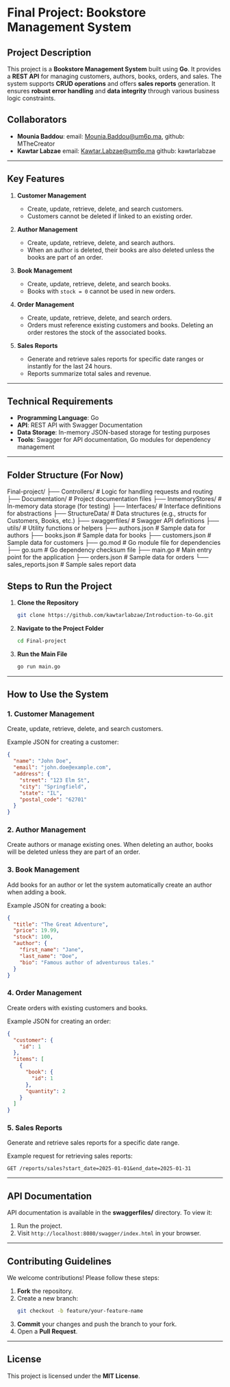 # Final Project: Bookstore Management System  

## Project Description  

This project is a **Bookstore Management System** built using **Go**. It provides a **REST API** for managing customers, authors, books, orders, and sales. The system supports **CRUD operations** and offers **sales reports** generation. It ensures **robust error handling** and **data integrity** through various business logic constraints.  

## Collaborators  
- **Mounia Baddou**:
  email: Mounia.Baddou@um6p.ma,
  github: MTheCreator   
- **Kawtar Labzae**
  email: Kawtar.Labzae@um6p.ma
  github: kawtarlabzae  

---

## Key Features  

1. **Customer Management**  
   - Create, update, retrieve, delete, and search customers.  
   - Customers cannot be deleted if linked to an existing order.  

2. **Author Management**  
   - Create, update, retrieve, delete, and search authors.  
   - When an author is deleted, their books are also deleted unless the books are part of an order.  

3. **Book Management**  
   - Create, update, retrieve, delete, and search books.  
   - Books with `stock = 0` cannot be used in new orders.  

4. **Order Management**  
   - Create, update, retrieve, delete, and search orders.  
   - Orders must reference existing customers and books. Deleting an order restores the stock of the associated books.  

5. **Sales Reports**  
   - Generate and retrieve sales reports for specific date ranges or instantly for the last 24 hours.  
   - Reports summarize total sales and revenue.  

---

## Technical Requirements  

- **Programming Language**: Go  
- **API**: REST API with Swagger Documentation  
- **Data Storage**: In-memory JSON-based storage for testing purposes  
- **Tools**: Swagger for API documentation, Go modules for dependency management  

---

## Folder Structure (For Now)
Final-project/
├── Controllers/         # Logic for handling requests and routing
├── Documentation/       # Project documentation files
├── InmemoryStores/      # In-memory data storage (for testing)
├── Interfaces/          # Interface definitions for abstractions
├── StructureData/       # Data structures (e.g., structs for Customers, Books, etc.)
├── swaggerfiles/        # Swagger API definitions
├── utils/               # Utility functions or helpers
├── authors.json         # Sample data for authors
├── books.json           # Sample data for books
├── customers.json       # Sample data for customers
├── go.mod               # Go module file for dependencies
├── go.sum               # Go dependency checksum file
├── main.go              # Main entry point for the application
├── orders.json          # Sample data for orders
└── sales_reports.json   # Sample sales report data



## Steps to Run the Project  

1. **Clone the Repository**  
   ```bash
   git clone https://github.com/kawtarlabzae/Introduction-to-Go.git
   ```

2. **Navigate to the Project Folder**  
   ```bash
   cd Final-project
   ```

3. **Run the Main File**  
   ```bash
   go run main.go
   ```

---

## How to Use the System  

### 1. Customer Management  
Create, update, retrieve, delete, and search customers.  

Example JSON for creating a customer:  
```json
{
  "name": "John Doe",
  "email": "john.doe@example.com",
  "address": {
    "street": "123 Elm St",
    "city": "Springfield",
    "state": "IL",
    "postal_code": "62701"
  }
}
```

### 2. Author Management  
Create authors or manage existing ones. When deleting an author, books will be deleted unless they are part of an order.

### 3. Book Management  
Add books for an author or let the system automatically create an author when adding a book.  

Example JSON for creating a book:  
```json
{
  "title": "The Great Adventure",
  "price": 19.99,
  "stock": 100,
  "author": {
    "first_name": "Jane",
    "last_name": "Doe",
    "bio": "Famous author of adventurous tales."
  }
}
```

### 4. Order Management  
Create orders with existing customers and books.  

Example JSON for creating an order:  
```json
{
  "customer": {
    "id": 1
  },
  "items": [
    {
      "book": {
        "id": 1
      },
      "quantity": 2
    }
  ]
}
```

### 5. Sales Reports  
Generate and retrieve sales reports for a specific date range.  

Example request for retrieving sales reports:  
```http
GET /reports/sales?start_date=2025-01-01&end_date=2025-01-31
```

---

## API Documentation  

API documentation is available in the **swaggerfiles/** directory. To view it:  
1. Run the project.  
2. Visit `http://localhost:8080/swagger/index.html` in your browser.  

---

## Contributing Guidelines  

We welcome contributions! Please follow these steps:  
1. **Fork** the repository.  
2. Create a new branch:  
   ```bash
   git checkout -b feature/your-feature-name
   ```  
3. **Commit** your changes and push the branch to your fork.  
4. Open a **Pull Request**.  

---

## License  

This project is licensed under the **MIT License**.
```
